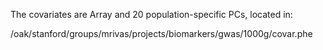 The covariates are Array and 20 population-specific PCs, located in:

/oak/stanford/groups/mrivas/projects/biomarkers/gwas/1000g/covar.phe

